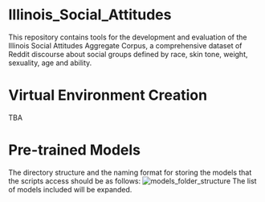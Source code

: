 # Illinois_Social_Attitudes
This repository contains tools for the development and evaluation of the Illinois Social Attitudes Aggregate Corpus, a comprehensive dataset of Reddit discourse about social groups defined by race, skin tone, weight, sexuality, age and ability.
# Virtual Environment Creation
TBA
# Pre-trained Models
The directory structure and the naming format for storing the models that the scripts access should be as follows:
![models_folder_structure](https://github.com/user-attachments/assets/294de346-145e-4548-bc02-86569b8d8093)
The list of models included will be expanded. 

